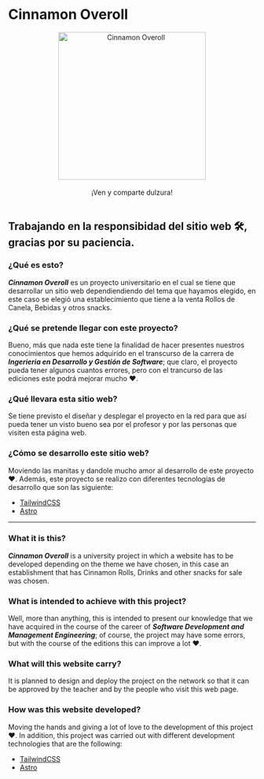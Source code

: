 # Cinnamon Overoll

<p align="center">
  <img src="https://user-images.githubusercontent.com/95977433/198202895-dc9cc2f2-97e4-4250-ae75-5c5f42cda375.png" alt="Cinnamon Overoll" width="300" heigth="300">
  <br/><br/>
  ¡Ven y comparte dulzura!
  <br/><br/>
</p>

## Trabajando en la responsibidad del sitio web 🛠, gracias por su paciencia.

### ¿Qué es esto?

***Cinnamon Overoll*** es un proyecto universitario en el cual se tiene que desarrollar un sitio web dependiendiendo del tema que hayamos elegido, en este caso se elegió una establecimiento que tiene a la venta Rollos de Canela, Bebidas y otros snacks.

### ¿Qué se pretende llegar con este proyecto?

Bueno, más que nada este tiene la finalidad de hacer presentes nuestros conocimientos que hemos adquirido en el transcurso de la carrera de ***Ingerieria en Desarrollo y Gestión de Software***; que claro, el proyecto pueda tener algunos cuantos errores, pero con el trancurso de las ediciones este podrá mejorar mucho ❤.

### ¿Qué llevara esta sitio web?

Se tiene previsto el diseñar y desplegar el proyecto en la red para que así pueda tener un visto bueno sea por el profesor y por las personas que visiten esta página web.

### ¿Cómo se desarrollo este sitio web?

Moviendo las manitas y dandole mucho amor al desarrollo de este proyecto ❤.
Además, este proyecto se realizo con diferentes tecnologías de desarrollo que son las siguiente:
- [TailwindCSS](https://tailwindcss.com/)
- [Astro](https://astro.build/)

<hr>

### What it is this?

***Cinnamon Overoll*** is a university project in which a website has to be developed depending on the theme we have chosen, in this case an establishment that has Cinnamon Rolls, Drinks and other snacks for sale was chosen.

### What is intended to achieve with this project?

Well, more than anything, this is intended to present our knowledge that we have acquired in the course of the career of ***Software Development and Management Engineering***; of course, the project may have some errors, but with the course of the editions this can improve a lot ❤.

### What will this website carry?

It is planned to design and deploy the project on the network so that it can be approved by the teacher and by the people who visit this web page.

### How was this website developed?

Moving the hands and giving a lot of love to the development of this project ❤.
In addition, this project was carried out with different development technologies that are the following:
- [TailwindCSS](https://tailwindcss.com/)
- [Astro](https://astro.build/)
